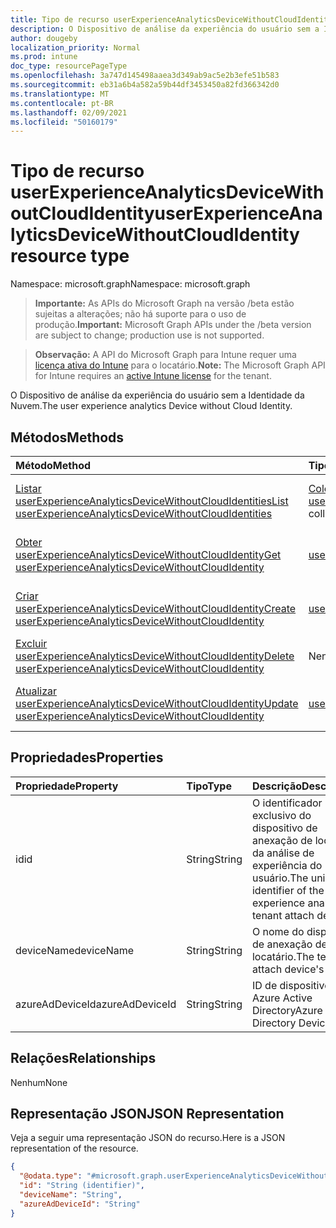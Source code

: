 ```yaml
---
title: Tipo de recurso userExperienceAnalyticsDeviceWithoutCloudIdentity
description: O Dispositivo de análise da experiência do usuário sem a Identidade da Nuvem.
author: dougeby
localization_priority: Normal
ms.prod: intune
doc_type: resourcePageType
ms.openlocfilehash: 3a747d145498aaea3d349ab9ac5e2b3efe51b583
ms.sourcegitcommit: eb31a6b4a582a59b44df3453450a82fd366342d0
ms.translationtype: MT
ms.contentlocale: pt-BR
ms.lasthandoff: 02/09/2021
ms.locfileid: "50160179"
---
```

# <a name="userexperienceanalyticsdevicewithoutcloudidentity-resource-type"></a><span data-ttu-id="9a249-103">Tipo de recurso userExperienceAnalyticsDeviceWithoutCloudIdentity</span><span class="sxs-lookup"><span data-stu-id="9a249-103">userExperienceAnalyticsDeviceWithoutCloudIdentity resource type</span></span>

<span data-ttu-id="9a249-104">Namespace: microsoft.graph</span><span class="sxs-lookup"><span data-stu-id="9a249-104">Namespace: microsoft.graph</span></span>

> <span data-ttu-id="9a249-105">**Importante:** As APIs do Microsoft Graph na versão /beta estão sujeitas a alterações; não há suporte para o uso de produção.</span><span class="sxs-lookup"><span data-stu-id="9a249-105">**Important:** Microsoft Graph APIs under the /beta version are subject to change; production use is not supported.</span></span>

> <span data-ttu-id="9a249-106">**Observação:** A API do Microsoft Graph para Intune requer uma [licença ativa do Intune](https://go.microsoft.com/fwlink/?linkid=839381) para o locatário.</span><span class="sxs-lookup"><span data-stu-id="9a249-106">**Note:** The Microsoft Graph API for Intune requires an [active Intune license](https://go.microsoft.com/fwlink/?linkid=839381) for the tenant.</span></span>

<span data-ttu-id="9a249-107">O Dispositivo de análise da experiência do usuário sem a Identidade da Nuvem.</span><span class="sxs-lookup"><span data-stu-id="9a249-107">The user experience analytics Device without Cloud Identity.</span></span>

## <a name="methods"></a><span data-ttu-id="9a249-108">Métodos</span><span class="sxs-lookup"><span data-stu-id="9a249-108">Methods</span></span>
|<span data-ttu-id="9a249-109">Método</span><span class="sxs-lookup"><span data-stu-id="9a249-109">Method</span></span>|<span data-ttu-id="9a249-110">Tipo de retorno</span><span class="sxs-lookup"><span data-stu-id="9a249-110">Return Type</span></span>|<span data-ttu-id="9a249-111">Descrição</span><span class="sxs-lookup"><span data-stu-id="9a249-111">Description</span></span>|
|:---|:---|:---|
|[<span data-ttu-id="9a249-112">Listar userExperienceAnalyticsDeviceWithoutCloudIdentities</span><span class="sxs-lookup"><span data-stu-id="9a249-112">List userExperienceAnalyticsDeviceWithoutCloudIdentities</span></span>](../api/intune-devices-userexperienceanalyticsdevicewithoutcloudidentity-list.md)|<span data-ttu-id="9a249-113">[Coleção userExperienceAnalyticsDeviceWithoutCloudIdentity](../resources/intune-devices-userexperienceanalyticsdevicewithoutcloudidentity.md)</span><span class="sxs-lookup"><span data-stu-id="9a249-113">[userExperienceAnalyticsDeviceWithoutCloudIdentity](../resources/intune-devices-userexperienceanalyticsdevicewithoutcloudidentity.md) collection</span></span>|<span data-ttu-id="9a249-114">Listar propriedades e relações dos [objetos userExperienceAnalyticsDeviceWithoutCloudIdentity.](../resources/intune-devices-userexperienceanalyticsdevicewithoutcloudidentity.md)</span><span class="sxs-lookup"><span data-stu-id="9a249-114">List properties and relationships of the [userExperienceAnalyticsDeviceWithoutCloudIdentity](../resources/intune-devices-userexperienceanalyticsdevicewithoutcloudidentity.md) objects.</span></span>|
|[<span data-ttu-id="9a249-115">Obter userExperienceAnalyticsDeviceWithoutCloudIdentity</span><span class="sxs-lookup"><span data-stu-id="9a249-115">Get userExperienceAnalyticsDeviceWithoutCloudIdentity</span></span>](../api/intune-devices-userexperienceanalyticsdevicewithoutcloudidentity-get.md)|[<span data-ttu-id="9a249-116">userExperienceAnalyticsDeviceWithoutCloudIdentity</span><span class="sxs-lookup"><span data-stu-id="9a249-116">userExperienceAnalyticsDeviceWithoutCloudIdentity</span></span>](../resources/intune-devices-userexperienceanalyticsdevicewithoutcloudidentity.md)|<span data-ttu-id="9a249-117">Leia as propriedades e as relações do [objeto userExperienceAnalyticsDeviceWithoutCloudIdentity.](../resources/intune-devices-userexperienceanalyticsdevicewithoutcloudidentity.md)</span><span class="sxs-lookup"><span data-stu-id="9a249-117">Read properties and relationships of the [userExperienceAnalyticsDeviceWithoutCloudIdentity](../resources/intune-devices-userexperienceanalyticsdevicewithoutcloudidentity.md) object.</span></span>|
|[<span data-ttu-id="9a249-118">Criar userExperienceAnalyticsDeviceWithoutCloudIdentity</span><span class="sxs-lookup"><span data-stu-id="9a249-118">Create userExperienceAnalyticsDeviceWithoutCloudIdentity</span></span>](../api/intune-devices-userexperienceanalyticsdevicewithoutcloudidentity-create.md)|[<span data-ttu-id="9a249-119">userExperienceAnalyticsDeviceWithoutCloudIdentity</span><span class="sxs-lookup"><span data-stu-id="9a249-119">userExperienceAnalyticsDeviceWithoutCloudIdentity</span></span>](../resources/intune-devices-userexperienceanalyticsdevicewithoutcloudidentity.md)|<span data-ttu-id="9a249-120">Crie um novo [objeto userExperienceAnalyticsDeviceWithoutCloudIdentity.](../resources/intune-devices-userexperienceanalyticsdevicewithoutcloudidentity.md)</span><span class="sxs-lookup"><span data-stu-id="9a249-120">Create a new [userExperienceAnalyticsDeviceWithoutCloudIdentity](../resources/intune-devices-userexperienceanalyticsdevicewithoutcloudidentity.md) object.</span></span>|
|[<span data-ttu-id="9a249-121">Excluir userExperienceAnalyticsDeviceWithoutCloudIdentity</span><span class="sxs-lookup"><span data-stu-id="9a249-121">Delete userExperienceAnalyticsDeviceWithoutCloudIdentity</span></span>](../api/intune-devices-userexperienceanalyticsdevicewithoutcloudidentity-delete.md)|<span data-ttu-id="9a249-122">Nenhum(a)</span><span class="sxs-lookup"><span data-stu-id="9a249-122">None</span></span>|<span data-ttu-id="9a249-123">Exclui um [usuárioExperienceAnalyticsDeviceWithoutCloudIdentity](../resources/intune-devices-userexperienceanalyticsdevicewithoutcloudidentity.md).</span><span class="sxs-lookup"><span data-stu-id="9a249-123">Deletes a [userExperienceAnalyticsDeviceWithoutCloudIdentity](../resources/intune-devices-userexperienceanalyticsdevicewithoutcloudidentity.md).</span></span>|
|[<span data-ttu-id="9a249-124">Atualizar userExperienceAnalyticsDeviceWithoutCloudIdentity</span><span class="sxs-lookup"><span data-stu-id="9a249-124">Update userExperienceAnalyticsDeviceWithoutCloudIdentity</span></span>](../api/intune-devices-userexperienceanalyticsdevicewithoutcloudidentity-update.md)|[<span data-ttu-id="9a249-125">userExperienceAnalyticsDeviceWithoutCloudIdentity</span><span class="sxs-lookup"><span data-stu-id="9a249-125">userExperienceAnalyticsDeviceWithoutCloudIdentity</span></span>](../resources/intune-devices-userexperienceanalyticsdevicewithoutcloudidentity.md)|<span data-ttu-id="9a249-126">Atualizar as propriedades de um [objeto userExperienceAnalyticsDeviceWithoutCloudIdentity.](../resources/intune-devices-userexperienceanalyticsdevicewithoutcloudidentity.md)</span><span class="sxs-lookup"><span data-stu-id="9a249-126">Update the properties of a [userExperienceAnalyticsDeviceWithoutCloudIdentity](../resources/intune-devices-userexperienceanalyticsdevicewithoutcloudidentity.md) object.</span></span>|

## <a name="properties"></a><span data-ttu-id="9a249-127">Propriedades</span><span class="sxs-lookup"><span data-stu-id="9a249-127">Properties</span></span>
|<span data-ttu-id="9a249-128">Propriedade</span><span class="sxs-lookup"><span data-stu-id="9a249-128">Property</span></span>|<span data-ttu-id="9a249-129">Tipo</span><span class="sxs-lookup"><span data-stu-id="9a249-129">Type</span></span>|<span data-ttu-id="9a249-130">Descrição</span><span class="sxs-lookup"><span data-stu-id="9a249-130">Description</span></span>|
|:---|:---|:---|
|<span data-ttu-id="9a249-131">id</span><span class="sxs-lookup"><span data-stu-id="9a249-131">id</span></span>|<span data-ttu-id="9a249-132">String</span><span class="sxs-lookup"><span data-stu-id="9a249-132">String</span></span>|<span data-ttu-id="9a249-133">O identificador exclusivo do dispositivo de anexação de locatário da análise de experiência do usuário.</span><span class="sxs-lookup"><span data-stu-id="9a249-133">The unique identifier of the user experience analytics tenant attach device.</span></span>|
|<span data-ttu-id="9a249-134">deviceName</span><span class="sxs-lookup"><span data-stu-id="9a249-134">deviceName</span></span>|<span data-ttu-id="9a249-135">String</span><span class="sxs-lookup"><span data-stu-id="9a249-135">String</span></span>|<span data-ttu-id="9a249-136">O nome do dispositivo de anexação de locatário.</span><span class="sxs-lookup"><span data-stu-id="9a249-136">The tenant attach device's name.</span></span>|
|<span data-ttu-id="9a249-137">azureAdDeviceId</span><span class="sxs-lookup"><span data-stu-id="9a249-137">azureAdDeviceId</span></span>|<span data-ttu-id="9a249-138">String</span><span class="sxs-lookup"><span data-stu-id="9a249-138">String</span></span>|<span data-ttu-id="9a249-139">ID de dispositivo do Azure Active Directory</span><span class="sxs-lookup"><span data-stu-id="9a249-139">Azure Active Directory Device Id</span></span>|

## <a name="relationships"></a><span data-ttu-id="9a249-140">Relações</span><span class="sxs-lookup"><span data-stu-id="9a249-140">Relationships</span></span>
<span data-ttu-id="9a249-141">Nenhum</span><span class="sxs-lookup"><span data-stu-id="9a249-141">None</span></span>

## <a name="json-representation"></a><span data-ttu-id="9a249-142">Representação JSON</span><span class="sxs-lookup"><span data-stu-id="9a249-142">JSON Representation</span></span>
<span data-ttu-id="9a249-143">Veja a seguir uma representação JSON do recurso.</span><span class="sxs-lookup"><span data-stu-id="9a249-143">Here is a JSON representation of the resource.</span></span>
<!-- {
  "blockType": "resource",
  "keyProperty": "id",
  "@odata.type": "microsoft.graph.userExperienceAnalyticsDeviceWithoutCloudIdentity"
}
-->
``` json
{
  "@odata.type": "#microsoft.graph.userExperienceAnalyticsDeviceWithoutCloudIdentity",
  "id": "String (identifier)",
  "deviceName": "String",
  "azureAdDeviceId": "String"
}
```





